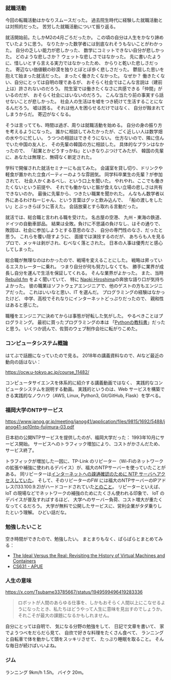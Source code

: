 ### 就職活動

今回の転職活動はかなりスムースだった。
過去院生時代に経験した就職活動とは対照的だった。
苦労した就職活動について振り返る。

就活開始前。たしかM2の4月ごろだったか。
この頃の自分は人生をかなり諦めていたように思う。
なりたかった数学者には到底なれそうもないことがわかった。
自分の乏しい能力が悲しかった、
数学にコミットできない自分が悲しかった。
どのような悲しさか？
ウェットな悲しさではなかった。
先に書いたように、惜しいとすら言える実力ではなかったため、
からりと乾いた悲しさだった。
寄辺ない価値観の砂漠を独りとぼとぼ歩く悲しさだった。
鬱屈した思いを抱えて始まった就活だった。
まったく働きたくなかった。
なぜか？
働きたくない、自分にとっては自明の理であるが、
おそらく社会ではこんな言説は（建前上は）許されないのだろう。
院生室では働きたくなさに共感できる「仲間」がいるのだが、
おそらく社会にはいないのだろう。
こんな当たり前の事実すら話せないことが悲しかった。
社会人の生活はを嘘をつき続けて生活することになるんだろう。
嘘は困る。
それは他人を困らせるだけではなく、
自分が蝕まれてしまうからだ。
寄辺がなくなる。

そうは言ってても、時間は過ぎ、周りは就職活動を始める。
自分の身の振り方を考えるようになった。
誰かに相談してみたかったが、ごく近しい人は数学畑の水やりに忙しい。
うつつの相談はできそうにない。
仕方ないので、隣に住んでいた中国の友人と、
その先輩の韓国の方に相談した。
具体的なプランはなかったので、
「起業とかどうすっかね」といきなりぶつけてみたが、
韓国の先輩に、あなたは無理と、無碍なく断定された。

学科で開催された就活セミナーにも出てみた。
会議室を貸し切り、ドリンクや軽食が置かれた立食パーティーのような雰囲気。
同学科卒業生の先輩？が参加されて、
社会人かくあるべし、という口上を聞いた。
やれやれ、ここでも働きたくないという前提や、
それでも働かないと飯が食えない立場の悲しさは共有できないのか。
最後に先輩から、つきたい職業を聞かれた。
んなもん数学者以外にあるわけねーじゃん、という言葉はグッと飲み込んで、
「船の渡しをしたい」とぶっきらぼうに答えた。
会話放棄とすら取れる言動だった。

就活では、総合職と言われる職を受けた。
名古屋の空港、
九州・東海の鉄道、
ドイツの自動車部品。
結果は全敗。負けに不思議の負けなし、はその通りで、
敗因は、社会に参加しようとする意思のなさ、
自分の専門性のなさ、だったと思う。
これらを覆い隠すように、
面接では演技するのだが、
あちらも人を見るプロで、メッキは剥がされ、むべなく落とされた。
日本の人事は優秀だと感心してしまった。

総合職が無理なのはわかったので、戦場を変えることにした。
戦略は昇っているエスカレーターに乗れ。
つまり自分が何も努力しなくても、
勝手に業界が成長し自分を運んで生活を保証してくれる。
そんな業界がよかった。
また、当時 [Rebuild.fm](https://rebuild.fm/) をよく聞いていて、
特に [Naoki Hiroshima](http://h7a.org/)の奔放な語り口が気持ちよかった。
彼の職業はソフトウェアエンジニアで、他のゲストの方もエンジニアだった。
これはいいなと思い、IT を選んだ。
プログラミングの経験はなかったけど、
中学、高校でそれなりにインターネットどっぷりだったので、
親和性はあると感じた。

職種をエンジニアに決めてからは事態が好転した気がした。
やるべきことはプログラミング。
最初に買ったプログラミングの本は
「[Pythonの教科書](https://www.amazon.co.jp/%E5%AE%9F%E8%B7%B5%E5%8A%9B%E3%82%92%E8%BA%AB%E3%81%AB%E3%81%A4%E3%81%91%E3%82%8B-Python%E3%81%AE%E6%95%99%E7%A7%91%E6%9B%B8-%E3%82%AF%E3%82%B8%E3%83%A9%E9%A3%9B%E8%A1%8C%E6%9C%BA/dp/4839960240)」だったと思う。
いくつか読んで、佐賀のウェブ制作会社に転がりこめた。

### コンピュータシステム概論

はてぶで話題になっていたので見る。
2018年の講義資料なので、AIなど最近の動向の話はない：

https://ocw.u-tokyo.ac.jp/course_11482/

コンピュータサイエンスを体系的に紹介する講義動画ではなく、
実践的なコンピュータシステムを説明する動画。
実践的というのは、Web サービスを構築できる実践的なノウハウ（AWS, Linux, Python3, Git/GitHub, Flask）を学べる。

### 福岡大学のNTPサービス

https://www.janog.gr.jp/meeting/janog41/application/files/9815/1692/5488/janog41-sp10ntp-fujimura-03.pdf

日本初の公開NTPサービスを提供したのが、福岡大学だった：
1993年10月にサービス開始。
サービスへのトラフィック増加により、コストがかさんだため、サービス終了。

トラフィックが増加した一因に、TP-Link のリピーター（Wi-Fiのネットワークの拡張や補強に使われるデバイス）が、福大のNTPサーバーを使っていたことがある。
同リピーターは[インターネットへの疎通確認のために NTP サーバへアクセスしていた](https://www.tp-link.com/jp/press/news/17792/)。
そして、そのリピーターのFW には福大のNTPサーバーのIPアドレス(133.100.9.2)がハードコードされていた[とのこと](https://www.ctrl.blog/entry/tplink-aggressive-ntp.html)。
リピーターといえば、IoT の現場などでネットワークの補強のためにたくさん使われる印象で、
IoT のデバイスが普及すればするほど、
大学へのサーバー負荷、コスト増大が重たくなってくるだろう。
大学が無料で公開したサービスに、営利企業がタダ乗りしたという理解。
ひどい話だな。

### 勉強したいこと

空き時間ができたので、勉強したい。
まとまりもなく、ぱらぱらとまとめてみる：

- [The Ideal Versus the Real: Revisiting the History of Virtual Machines and Containers](https://dl.acm.org/doi/pdf/10.1145/33651990)
- [CS631 - APUE](https://stevens.netmeister.org/631/)

### 人生の意味

https://x.com/Tsubame33785667/status/1949599496419283336

> ロボットが人間のあらゆる仕事を、しかもおそらく人間以上にこなせるようになったとき、私たちはどうやって人生に意味を見出すのでしょうか。それこそが最大の課題になるかもしれません。

自分にとっては自明で、
気になる分野の勉強をして、
日記で文章を書いて、
家でようつべをだらだら見て、
自炊で好きな料理をたくさん食べて、
ランニングと自転車で体を動かして頭をスッキリさせて、
たっぷり睡眠を取ること。
そんな毎日が続けばいいよね。

### ジム

ランニング 9km/h 1.5h。
バイク 20m。